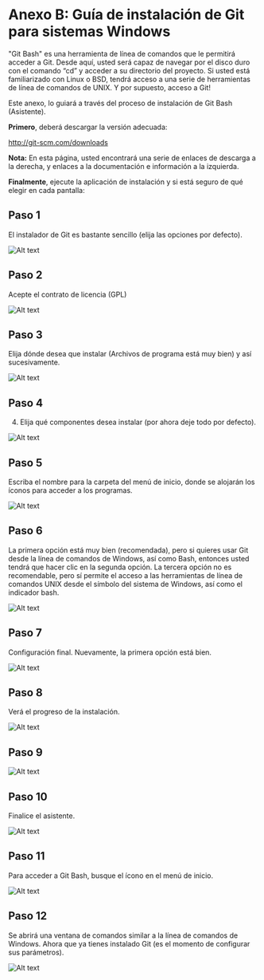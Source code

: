 ﻿# Anexo B: Guía de instalación de Git para sistemas Windows

"Git Bash" es una herramienta de línea de comandos que le permitirá acceder a Git.  Desde aquí, usted será capaz de navegar por el disco duro con el comando “cd” y acceder a su directorio del proyecto. Si usted está familiarizado con Linux o BSD, tendrá acceso a una serie de herramientas de línea de comandos de UNIX. Y por supuesto, acceso a Git!

Este anexo, lo guiará a través del proceso de instalación de Git Bash (Asistente).

**Primero**, deberá descargar la versión adecuada:

http://git-scm.com/downloads

**Nota:** En esta página, usted encontrará una serie de enlaces de descarga a la derecha, y enlaces a la documentación e información a la izquierda.

**Finalmente**, ejecute la aplicación de instalación y si está seguro de qué elegir en cada pantalla:

## Paso 1
El instalador de Git es bastante sencillo (elija las opciones por defecto).

![Alt text](/anexo_b_img/git_install_01.png)

## Paso 2
Acepte el contrato de licencia (GPL)

![Alt text](/anexo_b_img/git_install_02.png)

## Paso 3
Elija dónde desea que instalar (Archivos de programa está muy bien) y así sucesivamente.

![Alt text](/anexo_b_img/git_install_03.png)


## Paso 4
4.	Elija qué componentes desea instalar (por ahora deje todo por defecto).

![Alt text](/anexo_b_img/git_install_04.png)


## Paso 5
Escriba el nombre para la carpeta del menú de inicio, donde se alojarán los íconos para acceder a los programas.

![Alt text](/anexo_b_img/git_install_05.png)


## Paso 6
La primera opción está muy bien (recomendada), pero si quieres usar Git desde la línea de comandos de Windows, así como Bash, entonces usted tendrá que hacer clic en la segunda opción. La tercera opción no es recomendable, pero sí permite el acceso a las herramientas de línea de comandos UNIX desde el símbolo del sistema de Windows, así como el indicador bash.

![Alt text](/anexo_b_img/git_install_06.png)


## Paso 7
Configuración final. Nuevamente, la primera opción está bien.

![Alt text](/anexo_b_img/git_install_07.png)


## Paso 8
Verá el progreso de la instalación.

![Alt text](/anexo_b_img/git_install_08.png)


## Paso 9

![Alt text](/anexo_b_img/git_install_09.png)


## Paso 10
Finalice el asistente.

![Alt text](/anexo_b_img/git_install_10.png)


## Paso 11
Para acceder a Git Bash, busque el ícono en el menú de inicio.

![Alt text](/anexo_b_img/git_install_11.png)


## Paso 12
Se abrirá una ventana de comandos similar a la línea de comandos de Windows.
Ahora que ya tienes instalado Git (es el momento de configurar sus parámetros).


![Alt text](/anexo_b_img/git_install_12.png)